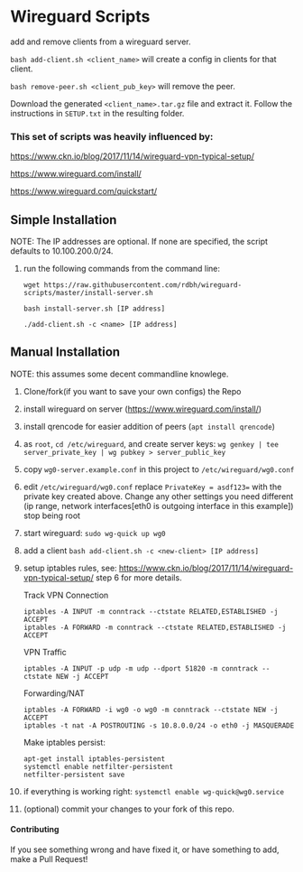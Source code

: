 # Wireguard Scripts

add and remove clients from a wireguard server.

`bash add-client.sh <client_name>` will create a config in clients for that client.

`bash remove-peer.sh <client_pub_key>` will remove the peer.

Download the generated `<client_name>.tar.gz` file and extract it. Follow the instructions in `SETUP.txt` in the resulting folder.


### This set of scripts was heavily influenced by:

https://www.ckn.io/blog/2017/11/14/wireguard-vpn-typical-setup/

https://www.wireguard.com/install/

https://www.wireguard.com/quickstart/

## Simple Installation
NOTE: The IP addresses are optional. If none are specified, the script defaults to 10.100.200.0/24.
1. run the following commands from the command line:
  
	`wget https://raw.githubusercontent.com/rdbh/wireguard-scripts/master/install-server.sh`
	
	`bash install-server.sh [IP address]`
	
	`./add-client.sh -c <name> [IP address]`
	


## Manual Installation
NOTE: this assumes some decent commandline knowlege.

1. Clone/fork(if you want to save your own configs) the Repo

1. install wireguard on server (https://www.wireguard.com/install/)

1. install qrencode for easier addition of peers (`apt install qrencode`)

1. as `root`, `cd /etc/wireguard`, and create server keys: `wg genkey | tee server_private_key | wg pubkey > server_public_key`

1. copy `wg0-server.example.conf` in this project to `/etc/wireguard/wg0.conf`

1. edit `/etc/wireguard/wg0.conf` replace `PrivateKey = asdf123=` with the private key created above.
   Change any other settings you need different (ip range, network interfaces[eth0 is outgoing interface in this example])
   stop being root

1. start wireguard: `sudo wg-quick up wg0` 

1. add a client `bash add-client.sh -c <new-client> [IP address]`

1. setup iptables rules, see: https://www.ckn.io/blog/2017/11/14/wireguard-vpn-typical-setup/ step 6 for more details.

    Track VPN Connection
    ```
    iptables -A INPUT -m conntrack --ctstate RELATED,ESTABLISHED -j ACCEPT
    iptables -A FORWARD -m conntrack --ctstate RELATED,ESTABLISHED -j ACCEPT
    ```
    VPN Traffic
    ```
    iptables -A INPUT -p udp -m udp --dport 51820 -m conntrack --ctstate NEW -j ACCEPT
    ```
    Forwarding/NAT
    ```
    iptables -A FORWARD -i wg0 -o wg0 -m conntrack --ctstate NEW -j ACCEPT
    iptables -t nat -A POSTROUTING -s 10.8.0.0/24 -o eth0 -j MASQUERADE
    ```
    Make iptables persist: 
    ```
    apt-get install iptables-persistent
    systemctl enable netfilter-persistent
    netfilter-persistent save
    ```

1. if everything is working right: `systemctl enable wg-quick@wg0.service`

1. (optional) commit your changes to your fork of this repo.


#### Contributing
If you see something wrong and have fixed it, or have something to add, make a Pull Request!





